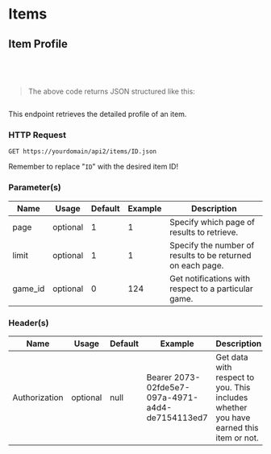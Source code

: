 # Items

## Item Profile

```java
```

```python
```

```shell
```

```javascript
```

>The above code returns JSON structured like this:

```json
```

This endpoint retrieves the detailed profile of an item.

### HTTP Request
`GET https://yourdomain/api2/items/ID.json`

<aside class="notice">Remember to replace "<code>ID</code>" with the desired item ID!</aside>

### Parameter(s)
Name | Usage | Default | Example | Description
---|---|---|---|---
page | optional | 1 | 1 | Specify which page of results to retrieve.
limit | optional | 1 | 1 | Specify the number of results to be returned on each page.
game_id | optional | 0 | 124 | Get notifications with respect to a particular game.

### Header(s)
Name | Usage | Default | Example | Description
---|---|---|---|---
Authorization | optional | null | Bearer 2073-02fde5e7-097a-4971-a4d4-de7154113ed7| Get data with respect to you. This includes whether you have earned this item or not.
